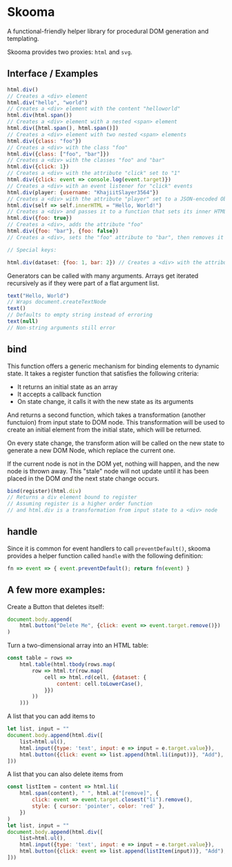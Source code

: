 # Skooma

A functional-friendly helper library for procedural DOM generation and
templating.

Skooma provides two proxies: `html` and `svg`.

## Interface / Examples

```js
html.div()
// Creates a <div> element
html.div("hello", "world")
// Creates a <div> element with the content "helloworld"
html.div(html.span())
// Creates a <div> element with a nested <span> element
html.div([html.span(), html.span()])
// Creates a <div> element with two nested <span> elements
html.div({class: "foo"})
// Creates a <div> with the class "foo"
html.div({class: ["foo", "bar"]})
// Creates a <div> with the classes "foo" and "bar"
html.div({click: 1})
// Creates a <div> with the attribute "click" set to "1"
html.div({click: event => console.log(event.target)})
// Creates a <div> with an event listener for "click" events
html.div(player: {username: "KhajiitSlayer3564"})
// Creates a <div> with the attribute "player" set to a JSON-encoded Object
html.div(self => self.innerHTML = "Hello, World!")
// Creates a <div> and passes it to a function that sets its inner HTML
html.div({foo: true})
// Creates a <div>, adds the attribute "foo"
html.div({foo: "bar"}, {foo: false})
// Creates a <div>, sets the "foo" attribute to "bar", then removes it again

// Special keys:

html.div(dataset: {foo: 1, bar: 2}) // Creates a <div> with the attributes "data-foo" and "data-bar" set to 1 and 2 html.div(style: {color: 'red'}) // Creates a <div> with the "style" attribute set to "color: red"
```

Generators can be called with many arguments. Arrays get iterated recursively as
if they were part of a flat argument list.

```js
text("Hello, World")
// Wraps document.createTextNode
text()
// Defaults to empty string instead of erroring
text(null)
// Non-string arguments still error
```

## bind

This function offers a generic mechanism for binding elements to dynamic state.
It takes a register function that satisfies the following criteria:

- It returns an initial state as an array
- It accepts a callback function
- On state change, it calls it with the new state as its arguments

And returns a second function, which takes a transformation (another functuion)
from input state to DOM node. This transformation will be used to create an
initial element from the initial state, which will be returned.

On every state change, the transform ation will be called on the new state to
generate a new DOM Node, which replace the current one.

If the current node is not in the DOM yet, nothing will happen, and the new node
is thrown away. This "stale" node will not update until it has been placed in
the DOM *and* the next state change occurs.

```js
bind(register)(html.div)
// Returns a div element bound to register
// Assuming register is a higher order function
// and html.div is a transformation from input state to a <div> node
```

## handle

Since it is common for event handlers to call `preventDefault()`, skooma
provides a helper function called `handle` with the following definition:

```js
fn => event => { event.preventDefault(); return fn(event) }
```

## A few more examples:

Create a Button that deletes itself:

```js
document.body.append(
	html.button("Delete Me", {click: event => event.target.remove()})
)
```

Turn a two-dimensional array into an HTML table:
```js
const table = rows =>
	html.table(html.tbody(rows.map(
		row => html.tr(row.map(
			cell => html.rd(cell, {dataset: {
				content: cell.toLowerCase(),
			}})
		))
	)))
```

A list that you can add items to
```js
let list, input = ""
document.body.append(html.div([
	list=html.ul(),
	html.input({type: 'text', input: e => input = e.target.value}),
	html.button({click: event => list.append(html.li(input))}, "Add"),
]))
```

A list that you can also delete items from
```js
const listItem = content => html.li(
	html.span(content), " ", html.a("[remove]", {
		click: event => event.target.closest("li").remove(),
		style: { cursor: 'pointer', color: 'red' },
	})
)
let list, input = ""
document.body.append(html.div([
	list=html.ul(),
	html.input({type: 'text', input: e => input = e.target.value}),
	html.button({click: event => list.append(listItem(input))}, "Add"),
]))
```
